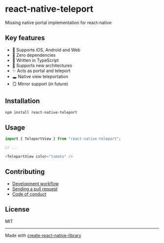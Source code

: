 # react-native-teleport

Missing native portal implementation for react-native

## Key features

- 🚀 Supports iOS, Android and Web
- 🎉 Zero dependencies
- 💪 Written in TypeScript
- 🧬 Supports new architectures
- ✨ Acts as portal and teleport
- 🕳️ Native view teleportation
- 🪞 Mirror support (in future)

## Installation

```sh
npm install react-native-teleport
```

## Usage

```js
import { TeleportView } from "react-native-teleport";

// ...

<TeleportView color="tomato" />
```

## Contributing

- [Development workflow](CONTRIBUTING.md#development-workflow)
- [Sending a pull request](CONTRIBUTING.md#sending-a-pull-request)
- [Code of conduct](CODE_OF_CONDUCT.md)

## License

MIT

---

Made with [create-react-native-library](https://github.com/callstack/react-native-builder-bob)
